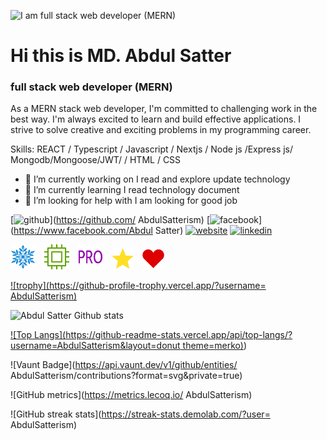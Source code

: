 ![I am full stack web developer (MERN)](https://i.ibb.co.com/MS5dgxq/Abdul-Satter-1.png)
# Hi this is MD. Abdul Satter
### full stack web developer (MERN)

As a MERN stack web developer, I'm committed to challenging work in the best way. I'm always excited to
learn and build effective applications. I strive to solve creative and exciting problems in my programming
career.

Skills: REACT / Typescript / Javascript / Nextjs / Node js /Express js/ Mongodb/Mongoose/JWT/ / HTML / CSS

- 🔭 I’m currently working on I read and explore update technology 
- 🌱 I’m currently learning I read technology document 
- 🤔 I’m looking for help with I am looking for good job 


[<img src='https://cdn.jsdelivr.net/npm/simple-icons@3.0.1/icons/github.svg' alt='github' height='40'>](https://github.com/ AbdulSatterism)  [<img src='https://cdn.jsdelivr.net/npm/simple-icons@3.0.1/icons/facebook.svg' alt='facebook' height='40'>](https://www.facebook.com/Abdul Satter)  [<img src='https://cdn.jsdelivr.net/npm/simple-icons@3.0.1/icons/icloud.svg' alt='website' height='40'>](https://abdul-satter.vercel.app/)  [<img src='https://cdn.jsdelivr.net/npm/simple-icons@3.0.1/icons/linkedin.svg' alt='linkedin' height='40'>](https://www.linkedin.com/in/md-abdul-satter-ba10aa254/)  

<a href='https://archiveprogram.github.com/'><img src='https://raw.githubusercontent.com/acervenky/animated-github-badges/master/assets/acbadge.gif' width='40' height='40'></a> <a href='https://docs.github.com/en/developers'><img src='https://raw.githubusercontent.com/acervenky/animated-github-badges/master/assets/devbadge.gif' width='40' height='40'></a> <a href='https://github.com/pricing'><img src='https://raw.githubusercontent.com/acervenky/animated-github-badges/master/assets/pro.gif' width='40' height='40'></a> <a href='https://stars.github.com/'><img src='https://raw.githubusercontent.com/acervenky/animated-github-badges/master/assets/starbadge.gif' width='35' height='35'></a> <a href='https://docs.github.com/en/github/supporting-the-open-source-community-with-github-sponsors'><img src='https://raw.githubusercontent.com/acervenky/animated-github-badges/master/assets/sponsorbadge.gif' width='35' height='35'></a> 

[![trophy](https://github-profile-trophy.vercel.app/?username= AbdulSatterism)](https://github.com/ryo-ma/github-profile-trophy)

![Abdul Satter Github stats](https://github-readme-stats.vercel.app/api?username=AbdulSatterism&show_icons=true&theme=merko)

[![Top Langs](https://github-readme-stats.vercel.app/api/top-langs/?username=AbdulSatterism&layout=donut theme=merko)](https://github.com/AbdulSatterism/github-readme-stats)) 

![Vaunt Badge](https://api.vaunt.dev/v1/github/entities/ AbdulSatterism/contributions?format=svg&private=true)  

![GitHub metrics](https://metrics.lecoq.io/ AbdulSatterism)  

![GitHub streak stats](https://streak-stats.demolab.com/?user= AbdulSatterism)  

